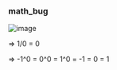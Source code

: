 ### math_bug



![image](https://github.com/lahbabic/math_bug/blob/main/picture.png)

=>  1/0 = 0

=>  -1^0 = 0^0 = 1^0 = -1 = 0 = 1
